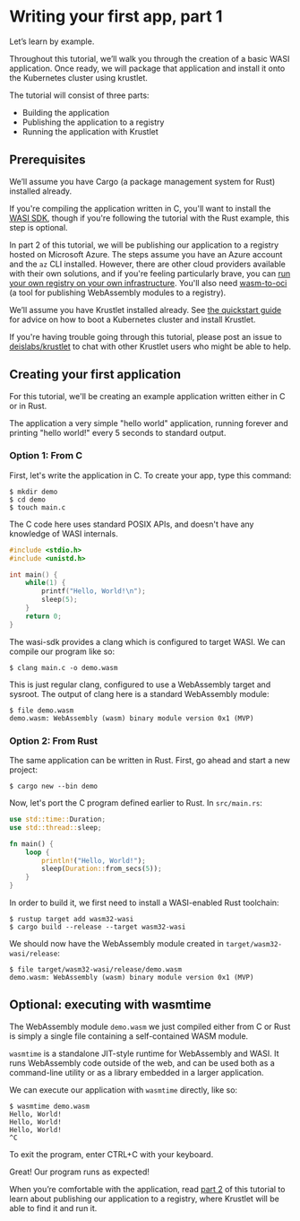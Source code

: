 # Writing your first app, part 1

Let’s learn by example.

Throughout this tutorial, we’ll walk you through the creation of a basic WASI
application. Once ready, we will package that application and install it onto
the Kubernetes cluster using krustlet.

The tutorial will consist of three parts:

- Building the application
- Publishing the application to a registry
- Running the application with Krustlet

## Prerequisites

We’ll assume you have Cargo (a package management system for Rust) installed
already.

If you're compiling the application written in C, you'll want to install the
[WASI SDK](https://github.com/WebAssembly/wasi-sdk), though if you're following
the tutorial with the Rust example, this step is optional.

In part 2 of this tutorial, we will be publishing our application to a registry
hosted on Microsoft Azure. The steps assume you have an Azure account and the
`az` CLI installed. However, there are other cloud providers available with
their own solutions, and if you're feeling particularly brave, you can [run your
own registry on your own
infrastructure](https://github.com/docker/distribution). You'll also need
[wasm-to-oci](https://github.com/engineerd/wasm-to-oci) (a tool for publishing
WebAssembly modules to a registry).

We’ll assume you have Krustlet installed already. See [the quickstart
guide](quickstart.md) for advice on how to boot a Kubernetes cluster and install
Krustlet.

If you're having trouble going through this tutorial, please post an issue to
[deislabs/krustlet](https://github.com/deislabs/krustlet) to chat with other
Krustlet users who might be able to help.

## Creating your first application

For this tutorial, we'll be creating an example application written either in C
or in Rust.

The application a very simple "hello world" application, running forever and
printing "hello world!" every 5 seconds to standard output.

### Option 1: From C

First, let's write the application in C. To create your app, type this command:

```console
$ mkdir demo
$ cd demo
$ touch main.c
```

The C code here uses standard POSIX APIs, and doesn't have any knowledge of WASI
internals.

```c
#include <stdio.h>
#include <unistd.h>

int main() {
    while(1) {
        printf("Hello, World!\n");
        sleep(5);
    }
    return 0;
}
```

The wasi-sdk provides a clang which is configured to target WASI. We can compile
our program like so:

```console
$ clang main.c -o demo.wasm
```

This is just regular clang, configured to use a WebAssembly target and sysroot.
The output of clang here is a standard WebAssembly module:

```console
$ file demo.wasm
demo.wasm: WebAssembly (wasm) binary module version 0x1 (MVP)
```

### Option 2: From Rust

The same application can be written in Rust. First, go ahead and start a new
project:

```console
$ cargo new --bin demo
```

Now, let's port the C program defined earlier to Rust. In `src/main.rs`:

```rust
use std::time::Duration;
use std::thread::sleep;

fn main() {
    loop {
        println!("Hello, World!");
        sleep(Duration::from_secs(5));
    }
}
```

In order to build it, we first need to install a WASI-enabled Rust toolchain:

```console
$ rustup target add wasm32-wasi
$ cargo build --release --target wasm32-wasi
```

We should now have the WebAssembly module created in `target/wasm32-wasi/release`:

```console
$ file target/wasm32-wasi/release/demo.wasm
demo.wasm: WebAssembly (wasm) binary module version 0x1 (MVP)
```

## Optional: executing with wasmtime

The WebAssembly module `demo.wasm` we just compiled either from C or Rust is
simply a single file containing a self-contained WASM module.

`wasmtime` is a standalone JIT-style runtime for WebAssembly and WASI. It runs
WebAssembly code outside of the web, and can be used both as a command-line
utility or as a library embedded in a larger application.

We can execute our application with `wasmtime` directly, like so:

```console
$ wasmtime demo.wasm
Hello, World!
Hello, World!
Hello, World!
^C
```

To exit the program, enter CTRL+C with your keyboard.

Great! Our program runs as expected!

When you’re comfortable with the application, read [part 2](tutorial02.md) of
this tutorial to learn about publishing our application to a registry, where
Krustlet will be able to find it and run it.
